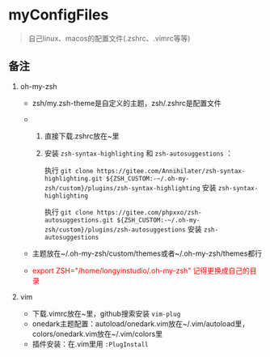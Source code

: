 # myConfigFiles
> 自己linux、macos的配置文件(.zshrc、.vimrc等等)

## 备注

1. oh-my-zsh
   - zsh/my.zsh-theme是自定义的主题，zsh/.zshrc是配置文件
   
   - 1. 直接下载.zshrc放在~里
     
     2. 安装 `zsh-syntax-highlighting` 和 `zsh-autosuggestions` ：
     
        执行 `git clone https://gitee.com/Annihilater/zsh-syntax-highlighting.git ${ZSH_CUSTOM:-~/.oh-my-zsh/custom}/plugins/zsh-syntax-highlighting` 安装 `zsh-syntax-highlighting`
     
        执行 `git clone https://gitee.com/phpxxo/zsh-autosuggestions.git ${ZSH_CUSTOM:-~/.oh-my-zsh/custom}/plugins/zsh-autosuggestions` 安装 `zsh-autosuggestions` 
     
   - 主题放在\~/.oh-my-zsh/custom/themes或者\~/.oh-my-zsh/themes都行
   
   - <font color=red>export ZSH="/home/longyinstudio/.oh-my-zsh" 记得更换成自己的目录</font>
   
2. vim
   - 下载.vimrc放在~里，github搜索安装 `vim-plug`
   - onedark主题配置：autoload/onedark.vim放在\~/.vim/autoload里，colors/onedark.vim放在\~/.vim/colors里
   - 插件安装：在.vim里用 `:PlugInstall`

